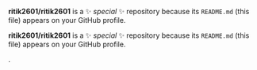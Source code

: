 

**ritik2601/ritik2601** is a ✨ _special_ ✨ repository because its `README.md` (this file) appears on your GitHub profile.



**ritik2601/ritik2601** is a ✨ _special_ ✨ repository because its `README.md` (this file) appears on your GitHub profile.




.







